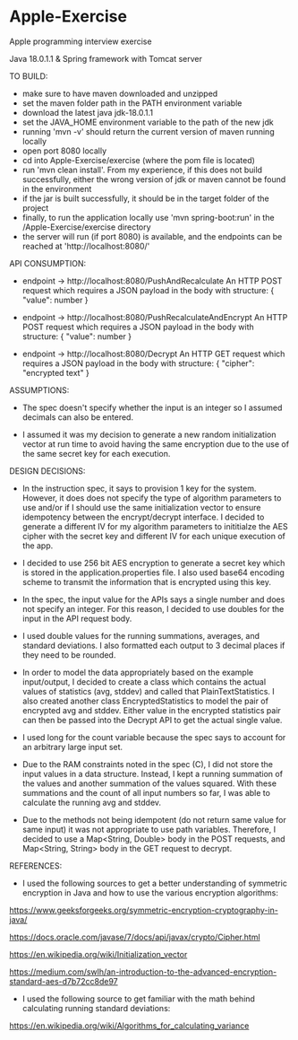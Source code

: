 # Apple-Exercise
Apple programming interview exercise

Java 18.0.1.1 & Spring framework with Tomcat server

TO BUILD:

- make sure to have maven downloaded and unzipped
- set the maven folder path in the PATH environment variable
- download the latest java jdk-18.0.1.1
- set the JAVA_HOME environment variable to the path of the new jdk
- running 'mvn -v' should return the current version of maven running locally
- open port 8080 locally
- cd into Apple-Exercise/exercise (where the pom file is located)
- run 'mvn clean install'. From my experience, if this does not build successfully, either the wrong version of jdk or maven cannot be found in the environment
- if the jar is built successfully, it should be in the target folder of the project
- finally, to run the application locally use 'mvn spring-boot:run' in the /Apple-Exercise/exercise directory
- the server will run (if port 8080) is available, and the endpoints can be reached at 'http://localhost:8080/'

API CONSUMPTION:

- endpoint -> http://localhost:8080/PushAndRecalculate 
        An HTTP POST request which requires a JSON payload in the body with structure:
        { "value": number }

- endpoint -> http://localhost:8080/PushRecalculateAndEncrypt 
        An HTTP POST request which requires a JSON payload in the body with structure:
        { "value": number }

- endpoint -> http://localhost:8080/Decrypt 
        An HTTP GET request which requires a JSON payload in the body with structure: 
        { "cipher": "encrypted text" }


ASSUMPTIONS:

- The spec doesn't specify whether the input is an integer so I assumed decimals can also be entered.

- I assumed it was my decision to generate a new random initialization vector at run time to avoid having the same encryption due to the use of the same secret key for each execution.

  
DESIGN DECISIONS: 

- In the instruction spec, it says to provision 1 key for the system. However, it does does not specify the type of algorithm parameters to use and/or if I should use   the same  initialization vector to ensure idempotency between the encrypt/decrypt interface. I decided to generate a different IV for my algorithm parameters to inititialze the AES cipher with the secret key and different IV for each unique execution of the app.

- I decided to use 256 bit AES encryption to generate a secret key which is stored in the application.properties file. I also used base64 encoding scheme to transmit the information that is encrypted using this key. 

- In the spec, the input value for the APIs says a single number and does not specify an integer. For this reason, I decided to use doubles for the input in the API request body.

- I used double values for the running summations, averages, and standard deviations. I also formatted each output to 3 decimal places if they need to be rounded. 

- In order to model the data appropriately based on the example input/output, I decided to create a class which contains the actual values of statistics (avg, stddev) and called that PlainTextStatistics. I also created another class EncryptedStatistics to model the pair of encrypted avg and stddev. Either value in the encrypted statistics pair can then be passed into the Decrypt API to get the actual single value.

- I used long for the count variable because the spec says to account for an arbitrary large input set. 

- Due to the RAM constraints noted in the spec (C), I did not store the input values in a data structure. Instead, I kept a running summation of the values and another summation of the values squared. With these summations and the count of all input numbers so far, I was able to calculate the running avg and stddev. 

- Due to the methods not being idempotent (do not return same value for same input) it was not appropriate to use path variables. Therefore, I decided to use a Map<String, Double> body in the POST requests, and Map<String, String> body in the GET request to decrypt.


REFERENCES:

- I used the following sources to get a better understanding of symmetric encryption in Java and how to use the various encryption algorithms:          

https://www.geeksforgeeks.org/symmetric-encryption-cryptography-in-java/

https://docs.oracle.com/javase/7/docs/api/javax/crypto/Cipher.html

https://en.wikipedia.org/wiki/Initialization_vector

https://medium.com/swlh/an-introduction-to-the-advanced-encryption-standard-aes-d7b72cc8de97


- I used the following source to get familiar with the math behind calculating running standard deviations:

https://en.wikipedia.org/wiki/Algorithms_for_calculating_variance


